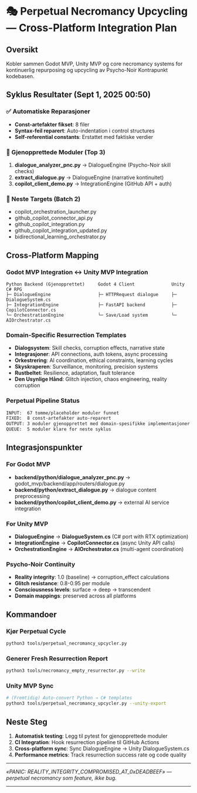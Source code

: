 # 🎭 Perpetual Necromancy Upcycling — Cross-Platform Integration Plan

## Oversikt
Kobler sammen Godot MVP, Unity MVP og core necromancy systems for kontinuerlig 
repurposing og upcycling av Psycho-Noir Kontrapunkt kodebasen.

## Syklus Resultater (Sept 1, 2025 00:50)

### ✅ Automatiske Reparasjoner
- **Const-artefakter fikset**: 8 filer
- **Syntax-feil reparert**: Auto-indentation i control structures
- **Self-referential constants**: Erstattet med faktiske verdier

### 🧬 Gjenopprettede Moduler (Top 3)
1. **dialogue_analyzer_pnc.py** → DialogueEngine (Psycho-Noir skill checks)
2. **extract_dialogue.py** → DialogueEngine (narrative kontinuitet) 
3. **copilot_client_demo.py** → IntegrationEngine (GitHub API + auth)

### 🔄 Neste Targets (Batch 2)
- copilot_orchestration_launcher.py
- github_copilot_connector_api.py  
- github_copilot_integration.py
- github_copilot_integration_updated.py
- bidirectional_learning_orchestrator.py

## Cross-Platform Mapping

### Godot MVP Integration ↔️ Unity MVP Integration

```
Python Backend (Gjenopprettet)     Godot 4 Client              Unity C# RPG
├─ DialogueEngine                  ├─ HTTPRequest dialogue     ├─ DialogueSystem.cs
├─ IntegrationEngine               ├─ FastAPI backend          ├─ CopilotConnector.cs  
└─ OrchestrationEngine             └─ Save/Load system         └─ AIOrchestrator.cs
```

### Domain-Specific Resurrection Templates
- **Dialogsystem**: Skill checks, corruption effects, narrative state
- **Integrasjoner**: API connections, auth tokens, async processing
- **Orkestrering**: AI coordination, ethical constraints, learning cycles
- **Skyskraperen**: Surveillance, monitoring, precision systems
- **Rustbeltet**: Resilience, adaptation, fault tolerance
- **Den Usynlige Hånd**: Glitch injection, chaos engineering, reality corruption

### Perpetual Pipeline Status

```bash
INPUT:  67 tomme/placeholder moduler funnet
FIXED:  8 const-artefakter auto-reparert  
OUTPUT: 3 moduler gjenopprettet med domain-spesifikke implementasjoner
QUEUE:  5 moduler klare for neste syklus
```

## Integrasjonspunkter

### For Godot MVP
- **backend/python/dialogue_analyzer_pnc.py** → godot_mvp/backend/app/routers/dialogue.py
- **backend/python/extract_dialogue.py** → dialogue content preprocessing
- **backend/python/copilot_client_demo.py** → external AI service integration

### For Unity MVP  
- **DialogueEngine** → **DialogueSystem.cs** (C# port with RTX optimization)
- **IntegrationEngine** → **CopilotConnector.cs** (async Unity API calls)
- **OrchestrationEngine** → **AIOrchestrator.cs** (multi-agent coordination)

### Psycho-Noir Continuity
- **Reality integrity**: 1.0 (baseline) → corruption_effect calculations
- **Glitch resistance**: 0.8-0.95 per module
- **Consciousness levels**: surface → deep → transcendent
- **Domain mappings**: preserved across all platforms

## Kommandoer

### Kjør Perpetual Cycle

```bash
python3 tools/perpetual_necromancy_upcycler.py
```

### Generer Fresh Resurrection Report  

```bash
python3 tools/necromancy_empty_resurrector.py --write
```

### Unity MVP Sync

```bash
# (Fremtidig) Auto-convert Python → C# templates
python3 tools/perpetual_necromancy_upcycler.py --unity-export
```

## Neste Steg

1. **Automatisk testing**: Legg til pytest for gjenopprettede moduler
2. **CI Integration**: Hook resurrection pipeline til GitHub Actions
3. **Cross-platform sync**: Sync DialogueEngine → Unity DialogueSystem.cs
4. **Performance metrics**: Track resurrection success rate og code quality

---

_«PANIC: REALITY_INTEGRITY_COMPROMISED_AT_0xDEADBEEF» — perpetual necromancy som feature, ikke bug._

---
